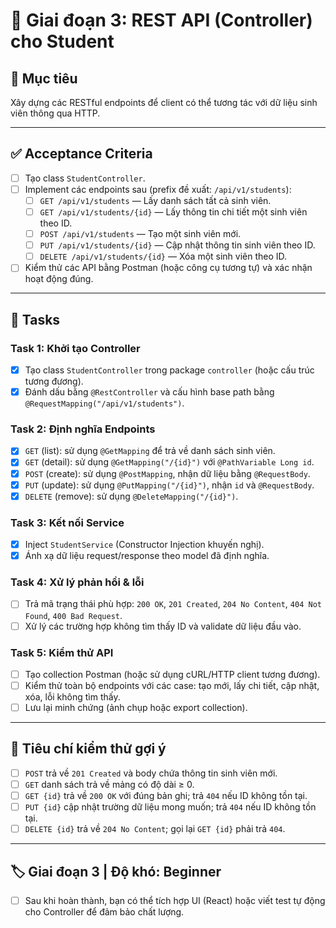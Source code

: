 # 📌 Giai đoạn 3: REST API (Controller) cho Student

## 🎯 Mục tiêu
Xây dựng các RESTful endpoints để client có thể tương tác với dữ liệu sinh viên thông qua HTTP.

---

## ✅ Acceptance Criteria
- [ ] Tạo class `StudentController`.  
- [ ] Implement các endpoints sau (prefix đề xuất: `/api/v1/students`):  
  - [ ] `GET /api/v1/students` — Lấy danh sách tất cả sinh viên.  
  - [ ] `GET /api/v1/students/{id}` — Lấy thông tin chi tiết một sinh viên theo ID.  
  - [ ] `POST /api/v1/students` — Tạo một sinh viên mới.  
  - [ ] `PUT /api/v1/students/{id}` — Cập nhật thông tin sinh viên theo ID.  
  - [ ] `DELETE /api/v1/students/{id}` — Xóa một sinh viên theo ID.  
- [ ] Kiểm thử các API bằng Postman (hoặc công cụ tương tự) và xác nhận hoạt động đúng.

---

## 📂 Tasks

### Task 1: Khởi tạo Controller
- [x] Tạo class `StudentController` trong package `controller` (hoặc cấu trúc tương đương).  
- [x] Đánh dấu bằng `@RestController` và cấu hình base path bằng `@RequestMapping("/api/v1/students")`.

### Task 2: Định nghĩa Endpoints
- [x] `GET` (list): sử dụng `@GetMapping` để trả về danh sách sinh viên.  
- [x] `GET` (detail): sử dụng `@GetMapping("/{id}")` với `@PathVariable Long id`.  
- [x] `POST` (create): sử dụng `@PostMapping`, nhận dữ liệu bằng `@RequestBody`.  
- [x] `PUT` (update): sử dụng `@PutMapping("/{id}")`, nhận `id` và `@RequestBody`.  
- [x] `DELETE` (remove): sử dụng `@DeleteMapping("/{id}")`.

### Task 3: Kết nối Service
- [x] Inject `StudentService` (Constructor Injection khuyến nghị).  
- [x] Ánh xạ dữ liệu request/response theo model đã định nghĩa.  

### Task 4: Xử lý phản hồi & lỗi
- [ ] Trả mã trạng thái phù hợp: `200 OK`, `201 Created`, `204 No Content`, `404 Not Found`, `400 Bad Request`.  
- [ ] Xử lý các trường hợp không tìm thấy ID và validate dữ liệu đầu vào.  

### Task 5: Kiểm thử API
- [ ] Tạo collection Postman (hoặc sử dụng cURL/HTTP client tương đương).  
- [ ] Kiểm thử toàn bộ endpoints với các case: tạo mới, lấy chi tiết, cập nhật, xóa, lỗi không tìm thấy.  
- [ ] Lưu lại minh chứng (ảnh chụp hoặc export collection).

---

## 🧪 Tiêu chí kiểm thử gợi ý
- [ ] `POST` trả về `201 Created` và body chứa thông tin sinh viên mới.  
- [ ] `GET` danh sách trả về mảng có độ dài ≥ 0.  
- [ ] `GET {id}` trả về `200 OK` với đúng bản ghi; trả `404` nếu ID không tồn tại.  
- [ ] `PUT {id}` cập nhật trường dữ liệu mong muốn; trả `404` nếu ID không tồn tại.  
- [ ] `DELETE {id}` trả về `204 No Content`; gọi lại `GET {id}` phải trả `404`.

---

## 🏷️ Giai đoạn 3 | Độ khó: Beginner
- [ ] Sau khi hoàn thành, bạn có thể tích hợp UI (React) hoặc viết test tự động cho Controller để đảm bảo chất lượng.
